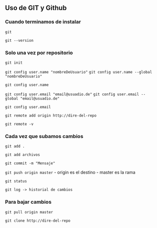 ## Uso de GIT y Github


### Cuando terminamos de instalar

`git `

`git --version`


### Solo una vez por repositorio

`git init`

`git config user.name "nombreDeUsuario"`
`git config user.name --global "nombreDeUsuario"`

`git config user.name`

`git config user.email "email@usuadio.de"`
`git config user.email --global "email@usuadio.de"`

`git config user.email`

`git remote add origin http://dire-del-repo`

`git remote -v`


### Cada vez que subamos cambios

`git add .`

`git add archivos`

`git commit -m "Mensaje"`

`git push origin master`
    - origin es el destino
    - master es la rama

`git status`

`git log -> historial de cambios`

### Para bajar cambios

`git pull origin master`

`git clone http://dire-del-repo`

